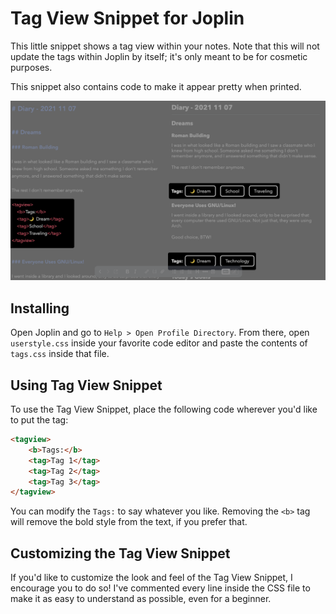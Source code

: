 # Tag View Snippet for Joplin

This little snippet shows a tag view within your notes. Note that this will not update the tags within Joplin by itself; it's only meant to be for cosmetic purposes.

This snippet also contains code to make it appear pretty when printed. 

![Image of Tag View Snippet](img/tags.png)

## Installing

Open Joplin and go to ``Help > Open Profile Directory``. From there, open ``userstyle.css`` inside your favorite code editor and paste the contents of ``tags.css`` inside that file. 


## Using Tag View Snippet

To use the Tag View Snippet, place the following code wherever you'd like to put the tag:

```html
<tagview>
	<b>Tags:</b>
	<tag>Tag 1</tag> 
	<tag>Tag 2</tag> 
	<tag>Tag 3</tag>
</tagview>
```

You can modify the ``Tags:`` to say whatever you like. Removing the ``<b>`` tag will remove the bold style from the text, if you prefer that. 


## Customizing the Tag View Snippet

If you'd like to customize the look and feel of the Tag View Snippet, I encourage you to do so! I've commented every line inside the CSS file to make it as easy to understand as possible, even for a beginner.